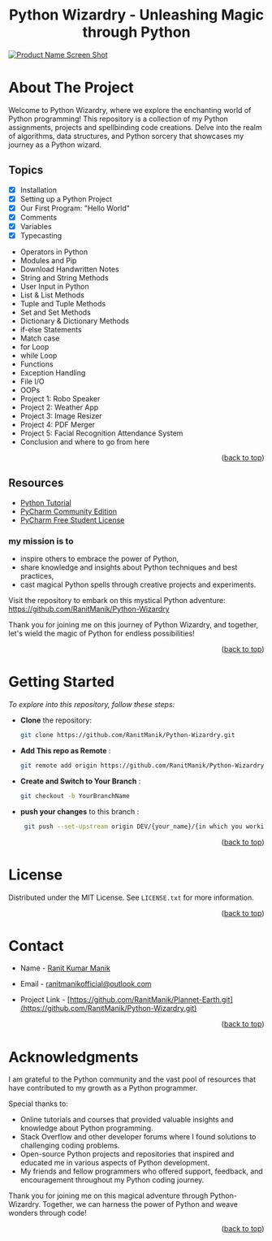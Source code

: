 <a name="readme-top"></a>
<div align="center">
<!--   <a href="https://github.com/RanitManik/Python-Wizardry.git">
    <img src="path_to_your_logo_or_icon.png" alt="Logo" height="300">
  </a> -->
<h1> Python Wizardry - Unleashing Magic through Python
</h1>
<!-- <a href="https://github.com/YourUsername/Python-Wizardry">Visit the Repository »</a>
<br>
<br> -->
<!-- <a href="https://github.com/YourUsername/Python-Wizardry/">View Demo</a>
·
<a href="https://github.com/YourUsername/Python-Wizardry/issues">Report Bug</a>
·
<a href="https://github.com/YourUsername/Python-Wizardry/issues">Request Feature</a> -->
  </p>
</div>

[![Product Name Screen Shot][product-screenshot]](https://github.com/RanitManik/Python-Wizardry.git)

# About The Project

Welcome to Python Wizardry, where we explore the enchanting world of Python programming! This repository is a collection
of my Python assignments, projects and spellbinding code creations. Delve into the realm of algorithms, data structures,
and Python sorcery that showcases my journey as a Python wizard.

## Topics

- [x] Installation
- [x] Setting up a Python Project
- [x] Our First Program: "Hello World"
- [x] Comments
- [x] Variables
- [x] Typecasting
- Operators in Python
- Modules and Pip
- Download Handwritten Notes
- String and String Methods
- User Input in Python
- List & List Methods
- Tuple and Tuple Methods
- Set and Set Methods
- Dictionary & Dictionary Methods
- if-else Statements
- Match case
- for Loop
- while Loop
- Functions
- Exception Handling
- File I/O
- OOPs
- Project 1: Robo Speaker
- Project 2: Weather App
- Project 3: Image Resizer
- Project 4: PDF Merger
- Project 5: Facial Recognition Attendance System
- Conclusion and where to go from here
<p align="right">(<a href="#readme-top">back to top</a>)</p>

## Resources

* [Python Tutorial](https://youtu.be/fqF9M92jzUo?si=mKAZ9WnS97VsjvM0)
* [PyCharm Community Edition](https://jb.gg/getPyCharm)
* [PyCharm Free Student License](https://jb.gg/GetStudentLicense)

### my mission is to

- inspire others to embrace the power of Python,
- share knowledge and insights about Python techniques and best practices,
- cast magical Python spells through creative projects and experiments.

Visit the repository to embark on this mystical Python adventure: https://github.com/RanitManik/Python-Wizardry

Thank you for joining me on this journey of Python Wizardry, and together, let's wield the magic of Python for endless
possibilities!
<p align="right">(<a href="#readme-top">back to top</a>)</p>

# Getting Started

_To explore into this repository, follow these steps:_

- **Clone** the repository:

   ```bash
   git clone https://github.com/RanitManik/Python-Wizardry.git

- **Add This repo as Remote**  :

   ```bash
   git remote add origin https://github.com/RanitManik/Python-Wizardry.git

- **Create and Switch to Your Branch** :

   ```bash
   git checkout -b YourBranchName

- **push your changes** to this branch :

   ```bash
    git push --set-upstream origin DEV/{your_name}/{in which you working on}

<p align="right">(<a href="#readme-top">back to top</a>)</p>

# License

Distributed under the MIT License. See `LICENSE.txt` for more information.

<p align="right">(<a href="#readme-top">back to top</a>)</p>

<!-- CONTACT -->

# Contact

- Name - <a href="https://github.com/RanitManik/Python-Wizardry.git">Ranit Kumar Manik</a>

- Email - ranitmanikofficial@outlook.com

- Project Link - [https://github.com/RanitManik/Plannet-Earth.git](https://github.com/RanitManik/Python-Wizardry.git)

<p align="right">(<a href="#readme-top">back to top</a>)</p>

# Acknowledgments

I am grateful to the Python community and the vast pool of resources that have contributed to my growth as a Python
programmer.

Special thanks to:

- Online tutorials and courses that provided valuable insights and knowledge about Python programming.
- Stack Overflow and other developer forums where I found solutions to challenging coding problems.
- Open-source Python projects and repositories that inspired and educated me in various aspects of Python development.
- My friends and fellow programmers who offered support, feedback, and encouragement throughout my Python coding
  journey.

Thank you for joining me on this magical adventure through Python-Wizardry. Together, we can harness the power of Python
and weave wonders through code!

<p align="right">(<a href="#readme-top">back to top</a>)</p>


[product-screenshot]: logo.png
